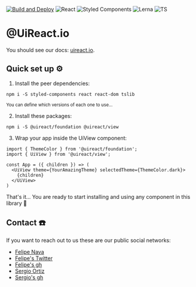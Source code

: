 
[![Build and Deploy](https://github.com/inavac182/uireact/actions/workflows/pipeline.yml/badge.svg)](https://github.com/inavac182/uireact/actions/workflows/pipeline.yml)
![React](https://img.shields.io/badge/React-20232A?style=for-the-badge&logo=react&logoColor=61DAFB)
![Styled Components](https://img.shields.io/badge/styled--components-DB7093?style=for-the-badge&logo=styled-components&logoColor=white)
![Lerna](https://img.shields.io/badge/Lerna-3E3E3E?style=for-the-badge&logo=lerna&logoColor=white)
![TS](https://img.shields.io/badge/TypeScript-007ACC?style=for-the-badge&logo=typescript&logoColor=white)


# @UiReact.io

You should see our docs: [uireact.io](https://uireact.io).

## Quick set up ⚙️

1. Install the peer dependencies: 
```
npm i -S styled-components react react-dom tslib
```
<small>You can define which versions of each one to use...</small>

2. Install these packages:
```
npm i -S @uireact/foundation @uireact/view
```

3. Wrap your app inside the UiView component: 

```tsx
import { ThemeColor } from '@uireact/foundation';
import { UiView } from '@uireact/view';

const App = ({ children }) => (
  <UiView theme={YourAmazingTheme} selectedTheme={ThemeColor.dark}>
    {children}
  </UiView>
)
```
That's it... You are ready to start installing and using any component in this library 🫶

## Contact ☎️

If you want to reach out to us these are our public social networks:

- [Felipe Nava](https://www.linkedin.com/in/inavac/)
- [Felipe's Twitter](https://twitter.com/FelipeNava92)
- [Felipe's gh](https://github.com/inavac182/)
- [Sergio Ortiz](https://www.linkedin.com/in/sergio-audel-ortiz-gutierrez-1698b158/)
- [Sergio's gh](https://github.com/saudelog)



